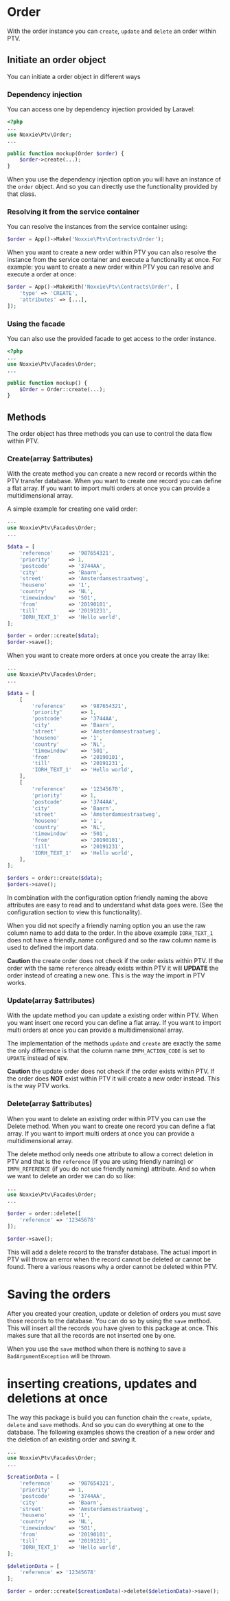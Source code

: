 # Order

With the order instance you can `create`, `update` and `delete` an order within PTV.

## Initiate an order object

You can initiate a order object in different ways

### Dependency injection
You can access one by dependency injection provided by Laravel:

````php
<?php
...
use Noxxie\Ptv\Order;
...

public function mockup(Order $order) {
    $order->create(...);
}
````
When you use the dependency injection option you will have an instance of the `order` object. And so you can directly use the functionality provided by that class.

### Resolving it from the service container
You can resolve the instances from the service container using:
````php
$order = App()->Make('Noxxie\Ptv\Contracts\Order');
````

When you want to create a new order within PTV you can also resolve the instance from the service container and execute a functionality at once. For example: you want to create a new order within PTV you can resolve and execute a order at once:

````php
$order = App()->MakeWith('Noxxie\Ptv\Contracts\Order', [
    'type' => 'CREATE',
    'attributes' => [...],
]);
````

### Using the facade
You  can also use the provided facade to get access to the order instance.
````php
<?php
...
use Noxxie\Ptv\Facades\Order;
...

public function mockup() {
    $Order = Order::create(...);
}
````

## Methods

The order object has three methods you can use to control the data flow within PTV.

### Create(array $attributes)

With the create method you can create a new record or records within the PTV transfer database. When you want to create one record you can define a flat array. If you want to import multi orders at once you can provide a multidimensional array. 

A simple example for creating one valid order:
````php
...
use Noxxie\Ptv\Facades\Order;
...

$data = [
    'reference'     => '987654321',
    'priority'      => 1,
    'postcode'      => '3744AA',
    'city'          => 'Baarn',
    'street'        => 'Amsterdamsestraatweg',
    'houseno'       => '1',
    'country'       => 'NL',
    'timewindow'    => '501',
    'from'          => '20190101',
    'till'          => '20191231',
    'IORH_TEXT_1'   => 'Hello world',
];

$order = order::create($data);
$order->save();
````

When you want to create more orders at once you create the array like:
````php
...
use Noxxie\Ptv\Facades\Order;
...

$data = [
    [
        'reference'     => '987654321',
        'priority'      => 1,
        'postcode'      => '3744AA',
        'city'          => 'Baarn',
        'street'        => 'Amsterdamsestraatweg',
        'houseno'       => '1',
        'country'       => 'NL',
        'timewindow'    => '501',
        'from'          => '20190101',
        'till'          => '20191231',
        'IORH_TEXT_1'   => 'Hello world',
    ],
    [
        'reference'     => '12345678',
        'priority'      => 1,
        'postcode'      => '3744AA',
        'city'          => 'Baarn',
        'street'        => 'Amsterdamsestraatweg',
        'houseno'       => '1',
        'country'       => 'NL',
        'timewindow'    => '501',
        'from'          => '20190101',
        'till'          => '20191231',
        'IORH_TEXT_1'   => 'Hello world',
    ],
];

$orders = order::create($data);
$orders->save();
````

In combination with the configuration option friendly naming the above attributes are easy to read and to understand what data goes were. (See the configuration section to view this functionality).

When you did not specify a friendly naming option you an use the raw column name to add data to the order. In the above example `IORH_TEXT_1` does not have a friendly_name configured and so the raw column name is used to defined the import data.

**Caution** the create order does not check if the order exists within PTV. If the order with the same `reference` already exists within PTV it will **UPDATE** the order instead of creating a new one. This is the way the import in PTV works.

### Update(array $attributes)

With the update method you can update a existing order within PTV. When you want insert one record you can define a flat array. If you want to import multi orders at once you can provide a multidimensional array. 

The implementation of the methods `update` and `create` are exactly the same the only difference is that the column name `IMPH_ACTION_CODE` is set to `UPDATE` instead of `NEW`.

**Caution** the update order does not check if the order exists within PTV. If the order does **NOT** exist within PTV it will create a new order instead. This is the way PTV works.

### Delete(array $attributes)

When you want to delete an existing order within PTV you can use the Delete method. When you want to create one record you can define a flat array. If you want to import multi orders at once you can provide a multidimensional array. 

The delete method only needs one attribute to allow a correct deletion in PTV and that is the `reference` (if you are using friendly naming) or `IMPH_REFERENCE` (if you do not use friendly naming) attribute. And so when we want to delete an order we can do so like:

````php
...
use Noxxie\Ptv\Facades\Order;
...

$order = order::delete([
    'reference' => '12345678'
]);

$order->save();
````
This will add a delete record to the transfer database. The actual import in PTV will throw an error when the record cannot be deleted or cannot be found. There a various reasons why a order cannot be deleted within PTV.

# Saving the orders

After you created your creation, update or deletion of orders you must save those records to the database. You can do so by using the `save` method. This will insert all the records you have given to this package at once. This makes sure that all the records are not inserted one by one.

When you use the `save` method when there is nothing to save a `BadArgumentException` will be thrown.

# inserting creations, updates and deletions at once

The way this package is build you can function chain the `create`, `update`, `delete` and `save` methods. And so you can do everything at one to the database. The following examples shows the creation of a new order and the deletion of an existing order and saving it.

````php
...
use Noxxie\Ptv\Facades\Order;
...

$creationData = [
    'reference'     => '987654321',
    'priority'      => 1,
    'postcode'      => '3744AA',
    'city'          => 'Baarn',
    'street'        => 'Amsterdamsestraatweg',
    'houseno'       => '1',
    'country'       => 'NL',
    'timewindow'    => '501',
    'from'          => '20190101',
    'till'          => '20191231',
    'IORH_TEXT_1'   => 'Hello world',
];

$deletionData = [
    'reference' => '12345678'
];

$order = order::create($creationData)->delete($deletionData)->save();
````
